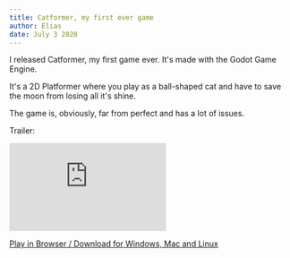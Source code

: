 ```yaml
---
title: Catformer, my first ever game
author: Elias
date: July 3 2020
---
```


I released Catformer, my first game ever. It's made with the Godot Game Engine. 

It's a 2D Platformer where you play as a ball-shaped cat and have to save the moon from losing all it's shine.

The game is, obviously, far from perfect and has a lot of issues.

Trailer:
<iframe width="280" height="157" src="https://www.youtube-nocookie.com/embed/GZ-7jcGK_hc" frameborder="0" allow="accelerometer; autoplay; encrypted-media; gyroscope; picture-in-picture" allowfullscreen></iframe>

[Play in Browser / Download for Windows, Mac and Linux](https://riesyeti.itch.io/catformer)